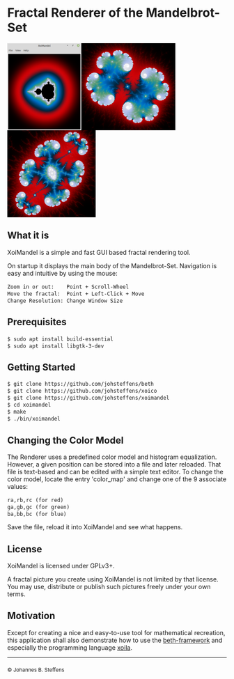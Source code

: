 # Fractal Renderer of the Mandelbrot-Set

[<img align = "left" width = "170" height = "200" src = "https://raw.githubusercontent.com/johsteffens/xoimandel/master/images/Screenshot.png">](https://raw.githubusercontent.com/johsteffens/xoimandel/master/images/Screenshot.png "Screenshot" )

[<img align = "left" width = "216" height = "200" src = "https://raw.githubusercontent.com/johsteffens/xoimandel/master/images/image1.png">](https://raw.githubusercontent.com/johsteffens/xoimandel/master/images/image1.png "Sample 1" )

[<img align = "top" width = "203" height = "200" src = "https://raw.githubusercontent.com/johsteffens/xoimandel/master/images/image2.png">](https://raw.githubusercontent.com/johsteffens/xoimandel/master/images/image2.png "Sample 2" )

## What it is

XoiMandel is a simple and fast GUI based fractal rendering tool.

On startup it displays the main body of the Mandelbrot-Set. 
Navigation is easy and intuitive by using the mouse:

```
Zoom in or out:    Point + Scroll-Wheel
Move the fractal:  Point + Left-Click + Move
Change Resolution: Change Window Size
```

## Prerequisites

```
$ sudo apt install build-essential
$ sudo apt install libgtk-3-dev
```

## Getting Started

```
$ git clone https://github.com/johsteffens/beth
$ git clone https://github.com/johsteffens/xoico
$ git clone https://github.com/johsteffens/xoimandel
$ cd xoimandel
$ make
$ ./bin/xoimandel
```

## Changing the Color Model

The Renderer uses a predefined color model and histogram equalization.
However, a given position can be stored into a file and later reloaded.
That file is text-based and can be edited with a simple text editor.
To change the color model, locate the entry 'color_map' and change one
of the 9 associate values:

```
ra,rb,rc (for red)
ga,gb,gc (for green)
ba,bb,bc (for blue)
```
Save the file, reload it into XoiMandel and see what happens.

## License

XoiMandel is licensed under GPLv3+.

A fractal picture you create using XoiMandel is not limited by that license.
You may use, distribute or publish such pictures freely under your own terms.

## Motivation

Except for creating a nice and easy-to-use tool for mathematical recreation, 
this application shall also demonstrate
how to use the [beth-framework](https://github.com/johsteffens/beth) and
especially the programming language [xoila](https://github.com/johsteffens/beth#xoila).

------

<sub>&copy; Johannes B. Steffens</sub>

